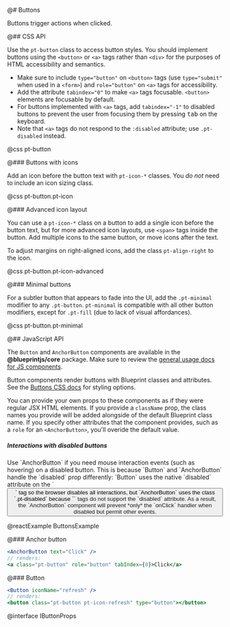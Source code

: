 @# Buttons

Buttons trigger actions when clicked.

@## CSS API

Use the `pt-button` class to access button styles. You should implement buttons using the
`<button>` or `<a>` tags rather than `<div>` for the purposes of HTML accessibility and semantics.

- Make sure to include `type="button"` on `<button>` tags (use `type="submit"` when used in a
`<form>`) and `role="button"` on `<a>` tags for accessibility.
- Add the attribute `tabindex="0"` to make `<a>` tags focusable. `<button>` elements are
focusable by default.
- For buttons implemented with `<a>` tags, add `tabindex="-1"` to disabled buttons to prevent the
user from focusing them by pressing <kbd class="pt-key">tab</kbd> on the keyboard.
- Note that `<a>` tags do not respond to the `:disabled` attribute; use `.pt-disabled` instead.

@css pt-button

@### Buttons with icons

Add an icon before the button text with `pt-icon-*` classes.
You _do not_ need to include an icon sizing class.

@css pt-button.pt-icon

@### Advanced icon layout

You can use a `pt-icon-*` class on a button to add a single icon before the button
text, but for more advanced icon layouts, use `<span>` tags inside the button.
Add multiple icons to the same button, or move icons after the text.

To adjust margins on right-aligned icons, add the class `pt-align-right` to the icon.

@css pt-button.pt-icon-advanced

@### Minimal buttons

For a subtler button that appears to fade into the UI, add the `.pt-minimal` modifier
to any `.pt-button`. `pt-minimal` is compatible with all other button modifiers,
except for `.pt-fill` (due to lack of visual affordances).

@css pt-button.pt-minimal

@## JavaScript API

The `Button` and `AnchorButton` components are available in the __@blueprintjs/core__ package.
Make sure to review the [general usage docs for JS components](#blueprint.usage).

Button components render buttons with Blueprint classes and attributes.
See the [Buttons CSS docs](#core/components/button.css-api) for styling options.

You can provide your own props to these components as if they were regular JSX HTML elements. If you
provide a `className` prop, the class names you provide will be added alongside of the default
Blueprint class name. If you specify other attributes that the component provides, such as a `role`
for an `<AnchorButton>`, you'll overide the default value.

<div class="pt-callout pt-intent-danger pt-icon-error">
    <h5>Interactions with disabled buttons</h5>
    Use `AnchorButton` if you need mouse interaction events (such as hovering) on a disabled button.
    This is because `Button` and `AnchorButton` handle the `disabled` prop differently: `Button` uses
    the native `disabled` attribute on the `<button>` tag so the browser disables all interactions,
    but `AnchorButton` uses the class `.pt-disabled` because `<a>` tags do not support the `disabled`
    attribute. As a result, the `AnchorButton` component will prevent *only* the `onClick` handler
    when disabled but permit other events.
</div>

@reactExample ButtonsExample

@### Anchor button

```jsx
<AnchorButton text="Click" />
// renders:
<a class="pt-button" role="button" tabIndex={0}>Click</a>
```

@### Button

```jsx
<Button iconName="refresh" />
// renders:
<button class="pt-button pt-icon-refresh" type="button"></button>
```

@interface IButtonProps
